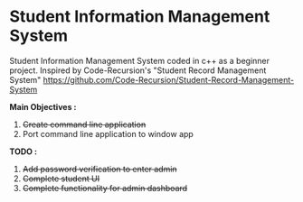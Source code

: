 # Student Information Management System
Student Information Management System coded in c++ as a beginner project.
Inspired by Code-Recursion's "Student Record Management System" https://github.com/Code-Recursion/Student-Record-Management-System

**Main Objectives :**
1. ~~Create command line application~~
2. Port command line application to window app

**TODO :**
1. ~~Add password verification to enter admin~~
2. ~~Complete student UI~~
3. ~~Complete functionality for admin dashboard~~